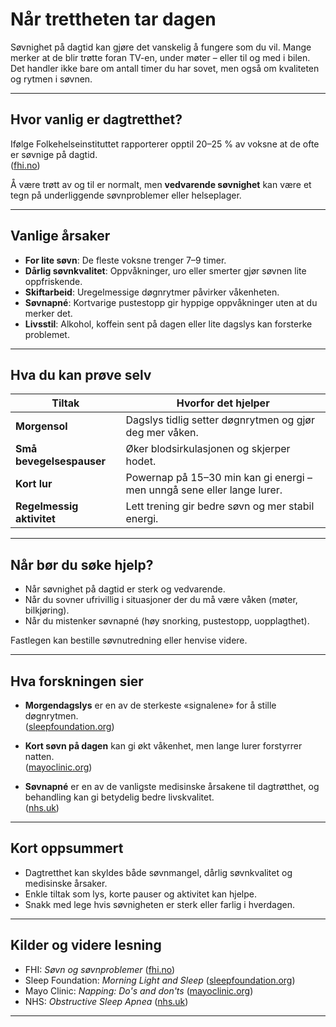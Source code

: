 # Når trettheten tar dagen

Søvnighet på dagtid kan gjøre det vanskelig å fungere som du vil. Mange merker at de blir trøtte foran TV-en, under møter – eller til og med i bilen. Det handler ikke bare om antall timer du har sovet, men også om kvaliteten og rytmen i søvnen.

---

## Hvor vanlig er dagtretthet?

Ifølge Folkehelseinstituttet rapporterer opptil 20–25 % av voksne at de ofte er søvnige på dagtid.  
([fhi.no](https://www.fhi.no/nettpub/hin/psykiskhelse/sovn/?utm_source=chatgpt.com))

Å være trøtt av og til er normalt, men **vedvarende søvnighet** kan være et tegn på underliggende søvnproblemer eller helseplager.

---

## Vanlige årsaker

- **For lite søvn**: De fleste voksne trenger 7–9 timer.  
- **Dårlig søvnkvalitet**: Oppvåkninger, uro eller smerter gjør søvnen lite oppfriskende.  
- **Skiftarbeid**: Uregelmessige døgnrytmer påvirker våkenheten.  
- **Søvnapné**: Kortvarige pustestopp gir hyppige oppvåkninger uten at du merker det.  
- **Livsstil**: Alkohol, koffein sent på dagen eller lite dagslys kan forsterke problemet.

---

## Hva du kan prøve selv

| Tiltak | Hvorfor det hjelper |
|--------|---------------------|
| **Morgensol** | Dagslys tidlig setter døgnrytmen og gjør deg mer våken. |
| **Små bevegelsespauser** | Øker blodsirkulasjonen og skjerper hodet. |
| **Kort lur** | Powernap på 15–30 min kan gi energi – men unngå sene eller lange lurer. |
| **Regelmessig aktivitet** | Lett trening gir bedre søvn og mer stabil energi. |

---

## Når bør du søke hjelp?

- Når søvnighet på dagtid er sterk og vedvarende.  
- Når du sovner ufrivillig i situasjoner der du må være våken (møter, bilkjøring).  
- Når du mistenker søvnapné (høy snorking, pustestopp, uopplagthet).  

Fastlegen kan bestille søvnutredning eller henvise videre.

---

## Hva forskningen sier

- **Morgendagslys** er en av de sterkeste «signalene» for å stille døgnrytmen.  
  ([sleepfoundation.org](https://www.sleepfoundation.org/circadian-rhythm/morning-light?utm_source=chatgpt.com))  

- **Kort søvn på dagen** kan gi økt våkenhet, men lange lurer forstyrrer natten.  
  ([mayoclinic.org](https://www.mayoclinic.org/healthy-lifestyle/adult-health/in-depth/napping/art-20048319?utm_source=chatgpt.com))  

- **Søvnapné** er en av de vanligste medisinske årsakene til dagtrøtthet, og behandling kan gi betydelig bedre livskvalitet.  
  ([nhs.uk](https://www.nhs.uk/conditions/obstructive-sleep-apnoea/?utm_source=chatgpt.com))

---

## Kort oppsummert

- Dagtretthet kan skyldes både søvnmangel, dårlig søvnkvalitet og medisinske årsaker.  
- Enkle tiltak som lys, korte pauser og aktivitet kan hjelpe.  
- Snakk med lege hvis søvnigheten er sterk eller farlig i hverdagen.  

---

## Kilder og videre lesning

- FHI: *Søvn og søvnproblemer* ([fhi.no](https://www.fhi.no/nettpub/hin/psykiskhelse/sovn/?utm_source=chatgpt.com))  
- Sleep Foundation: *Morning Light and Sleep* ([sleepfoundation.org](https://www.sleepfoundation.org/circadian-rhythm/morning-light?utm_source=chatgpt.com))  
- Mayo Clinic: *Napping: Do's and don'ts* ([mayoclinic.org](https://www.mayoclinic.org/healthy-lifestyle/adult-health/in-depth/napping/art-20048319?utm_source=chatgpt.com))  
- NHS: *Obstructive Sleep Apnea* ([nhs.uk](https://www.nhs.uk/conditions/obstructive-sleep-apnoea/?utm_source=chatgpt.com))

---
